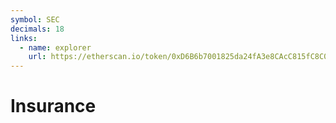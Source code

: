 ```yaml
---
symbol: SEC
decimals: 18
links:
  - name: explorer
    url: https://etherscan.io/token/0xD6B6b7001825da24fA3e8CAcC815fC8C032b6A55
---
```


# Insurance
